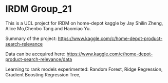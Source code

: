 # IRDM Group_21
This is a UCL project for IRDM on home-depot kaggle by Jay Shilin Zheng, Alice Mo,Chenbo Tang and Haomiao Yu. 

Summary of the project: https://www.kaggle.com/c/home-depot-product-search-relevance

Data can be accquired here: https://www.kaggle.com/c/home-depot-product-search-relevance/data

Learning to rank models experimented: Random Forest, Ridge Regression, Gradient Boosting Regression Tree,
